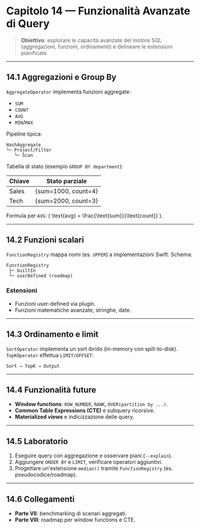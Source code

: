# Capitolo 14 — Funzionalità Avanzate di Query

> **Obiettivo**: esplorare le capacità avanzate del motore SQL (aggregazioni, funzioni, ordinamenti) e delineare le estensioni pianificate.

---

## 14.1 Aggregazioni e Group By

`AggregateOperator` implementa funzioni aggregate:
- `SUM`
- `COUNT`
- `AVG`
- `MIN`/`MAX`

Pipeline tipica:
```
HashAggregate
└─ Project/Filter
   └─ Scan
```

Tabella di stato (esempio `GROUP BY department`):

| Chiave | Stato parziale |
|--------|----------------|
| Sales | {sum=1000, count=4} |
| Tech | {sum=2000, count=3} |

Formula per `AVG`: \( \text{avg} = \frac{\text{sum}}{\text{count}} \).

---

## 14.2 Funzioni scalari

`FunctionRegistry` mappa nomi (es. `UPPER`) a implementazioni Swift. Schema:
```
FunctionRegistry
 ├─ builtIn
 └─ userDefined (roadmap)
```

### Estensioni
- Funzioni user-defined via plugin.
- Funzioni matematiche avanzate, stringhe, date.

---

## 14.3 Ordinamento e limit

`SortOperator` implementa un sort ibrido (in-memory con spill-to-disk). `TopKOperator` effettua `LIMIT/OFFSET`:
```
Sort → TopK → Output
```

---

## 14.4 Funzionalità future

- **Window functions**: `ROW_NUMBER`, `RANK`, `OVER(partition by ...)`.
- **Common Table Expressions (CTE)** e subquery ricorsive.
- **Materialized views** e indicizzazione delle query.

---

## 14.5 Laboratorio

1. Eseguire query con aggregazione e osservare piani (`--explain`).
2. Aggiungere `ORDER BY` e `LIMIT`, verificare operatori aggiuntivi.
3. Progettare un'estensione `median()` tramite `FunctionRegistry` (es. pseudocodice/roadmap).

---

## 14.6 Collegamenti
- **Parte VII**: benchmarking di scenari aggregati.
- **Parte VIII**: roadmap per window functions e CTE.

